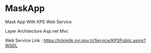 # MaskApp
 Mask App With KPS Web Service 

 Layer Architecture Asp.net Mvc


 Web Service Link : https://tckimlik.nvi.gov.tr/Service/KPSPublic.asmx?WSDL
